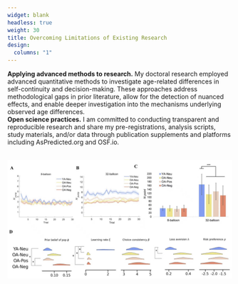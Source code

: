 ```yaml
---
widget: blank
headless: true
weight: 30
title: Overcoming Limitations of Existing Research
design:
  columns: "1"
---
```


<div class="row">
  <div class="col-md-6">
    <p>
      <b>Applying advanced methods to research.</b> My doctoral research employed advanced quantitative methods to investigate age-related differences in self-continuity and decision-making. These approaches address methodological gaps in prior literature, allow for the detection of nuanced effects, and enable deeper investigation into the mechanisms underlying observed age differences.
      <br>
      <b>Open science practices.</b> I am committed to conducting transparent and reproducible research and share my pre-registrations, analysis scripts, study materials, and/or data through publication supplements and platforms including AsPredicted.org and OSF.io.
    </p>
  </div>
  <div class="col-md-6">
    <br>
    <img src="comp_model.jpeg" style="max-width:100%;">
    <br>
  </div>
</div>

